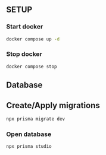 ## SETUP

### Start docker
```sh
docker compose up -d
```

### Stop docker
```sh
docker compose stop
```

## Database

## Create/Apply migrations
```sh
npx prisma migrate dev
```

### Open database
```sh
npx prisma studio
```